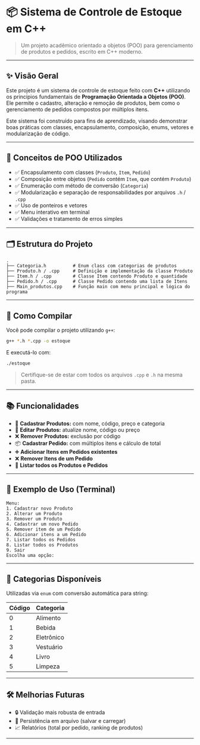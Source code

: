 # 📦 Sistema de Controle de Estoque em C++

> Um projeto acadêmico orientado a objetos (POO) para gerenciamento de produtos e pedidos, escrito em C++ moderno.

---

## ✨ Visão Geral

Este projeto é um sistema de controle de estoque feito com **C++** utilizando os princípios fundamentais de **Programação Orientada a Objetos (POO)**. Ele permite o cadastro, alteração e remoção de produtos, bem como o gerenciamento de pedidos compostos por múltiplos itens.

Este sistema foi construído para fins de aprendizado, visando demonstrar boas práticas com classes, encapsulamento, composição, enums, vetores e modularização de código.

---

## 🧠 Conceitos de POO Utilizados

- ✅ Encapsulamento com classes (`Produto`, `Item`, `Pedido`)
- ✅ Composição entre objetos (`Pedido` contém `Item`, que contém `Produto`)
- ✅ Enumeração com método de conversão (`Categoria`)
- ✅ Modularização e separação de responsabilidades por arquivos `.h` / `.cpp`
- ✅ Uso de ponteiros e vetores
- ✅ Menu interativo em terminal
- ✅ Validações e tratamento de erros simples

---

## 🗂️ Estrutura do Projeto

```text
.
├── Categoria.h          # Enum class com categorias de produtos
├── Produto.h / .cpp     # Definição e implementação da classe Produto
├── Item.h / .cpp        # Classe Item contendo Produto e quantidade
├── Pedido.h / .cpp      # Classe Pedido contendo uma lista de Itens
├── Main_produtos.cpp    # Função main com menu principal e lógica do programa
```

---

## 🔧 Como Compilar

Você pode compilar o projeto utilizando `g++`:

```bash
g++ *.h *.cpp -o estoque
```

E executá-lo com:

```bash
./estoque
```

> Certifique-se de estar com todos os arquivos `.cpp` e `.h` na mesma pasta.

---

## 📚 Funcionalidades

- 📌 **Cadastrar Produtos:** com nome, código, preço e categoria
- 📝 **Editar Produtos:** atualize nome, código ou preço
- ❌ **Remover Produtos:** exclusão por código
- 📦 **Cadastrar Pedido:** com múltiplos itens e cálculo de total
- ➕ **Adicionar Itens em Pedidos existentes**
- ❌ **Remover Itens de um Pedido**
- 📃 **Listar todos os Produtos e Pedidos**

---

## 🔎 Exemplo de Uso (Terminal)

```text
Menu:
1. Cadastrar novo Produto
2. Alterar um Produto
3. Remover um Produto
4. Cadastrar um novo Pedido
5. Remover item de um Pedido
6. Adicionar itens a um Pedido
7. Listar todos os Pedidos
8. Listar todos os Produtos
9. Sair
Escolha uma opção:
```

---

## 📁 Categorias Disponíveis

Utilizadas via `enum` com conversão automática para string:

| Código | Categoria     |
|--------|---------------|
| 0      | Alimento      |
| 1      | Bebida        |
| 2      | Eletrônico    |
| 3      | Vestuário     |
| 4      | Livro         |
| 5      | Limpeza       |

---

## 🛠️ Melhorias Futuras

- 🔒 Validação mais robusta de entrada
- 💾 Persistência em arquivo (salvar e carregar)
- 📈 Relatórios (total por pedido, ranking de produtos)

---
